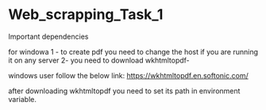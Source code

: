 # Web_scrapping_Task_1

Important dependencies



for windowa
1 - to create pdf you need to change the host if you are running it on any server
2- you need to download wkhtmltopdf-

windows user follow the below link:
https://wkhtmltopdf.en.softonic.com/

after downloading wkhtmltopdf you need to set its path in environment variable.
